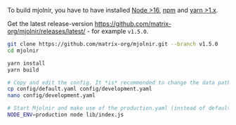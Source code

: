 To build mjolnir, you have to have installed [Node >16](https://nodejs.org/en/download/), [npm](https://docs.npmjs.com/cli/v7/configuring-npm/install) and [yarn >1.x](https://classic.yarnpkg.com/en/docs/install).

Get the latest release-version https://github.com/matrix-org/mjolnir/releases/latest/ - for example `v1.5.0`.

```bash
git clone https://github.com/matrix-org/mjolnir.git --branch v1.5.0
cd mjolnir

yarn install
yarn build

# Copy and edit the config. It *is* recommended to change the data path.
cp config/default.yaml config/development.yaml
nano config/development.yaml

# Start Mjolnir and make use of the production.yaml (instead of default.yaml)
NODE_ENV=production node lib/index.js
```
